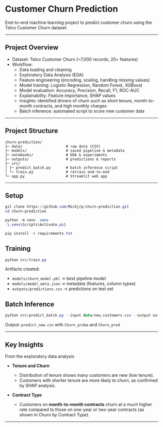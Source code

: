 # Customer Churn Prediction

End-to-end machine learning project to predict customer churn using the Telco Customer Churn dataset.

---

## Project Overview
- Dataset: Telco Customer Churn (~7,000 records, 20+ features)
- Workflow:
  - Data loading and cleaning
  - Exploratory Data Analysis (EDA)
  - Feature engineering (encoding, scaling, handling missing values)
  - Model training: Logistic Regression, Random Forest, XGBoost
  - Model evaluation: Accuracy, Precision, Recall, F1, ROC-AUC
  - Explainability: Feature importance, SHAP values
  - Insights: identified drivers of churn such as short tenure, month-to-month contracts, and high monthly charges
  - Batch inference: automated script to score new customer data

---

## Project Structure
```
churn-prediction/
├─ data/                    # raw data (CSV)
├─ models/                  # saved pipeline & metadata 
├─ notebooks/               # EDA & experiments
├─ outputs/                 # predictions & reports
├─ src/
│ ├─ predict_batch.py       # batch inference script
│ └─ train.py               # retrain end-to-end
└─ app.py                   # Streamlit web app

```
---
## Setup
```powershell
git clone https://github.com/Mickjrp/churn-prediction.git
cd churn-prediction

python -m venv .venv
.\.venv\Scripts\Activate.ps1

pip install -r requirements.txt
```

## Training
```powershell
python src/train.py
```

Artifacts created:
- `models/churn_model.pkl` -> best pipeline model
- `models/model_meta.json` -> metadata (features, column types)
- `outputs/predictions.csv` -> predictions on test set

## Batch Inference
```powershell
python src/predict_batch.py --input data/new_customers.csv --output outputs/predict_new.csv
```

Output: `predict_new.csv` with `Churn_proba` and `Churn_pred`

---

## Key Insights
From the exploratory data analysis

- **Tenure and Churn**
   - Distribution of tenure shows many customers are new (low tenure).
   - Customers with shorter tenure are more likely to churn, as confirmed by SHAP analysis.

- **Contract Type**
   - Customers on **month-to-month contracts** churn at a much higher rate compared to those on one-year or two-year contracts (as shown in Churn by Contract Type).

---




